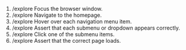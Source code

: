 1. /explore Focus the browser window.
2. /explore Navigate to the homepage.
3. /explore Hover over each navigation menu item.
4. /explore Assert that each submenu or dropdown appears correctly.
5. /explore Click one of the submenu items.
6. /explore Assert that the correct page loads.